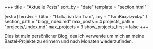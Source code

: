 +++
title = "Aktuelle Posts"
sort_by = "date"
template = "section.html"

[extra]
header = {title = "Hallo, ich bin Tom", img = "TomRaspi.webp" }
section_path = "blog/_index.md"
max_posts = 4
projects_path = "projects/_index.md"
max_projects = 3
show_projects_first = false
+++

Dies ist mein persönlicher Blog, den ich verwende um mich an meine Bastel-Projekte zu erinnern und nach Monaten wiederzufinden.

